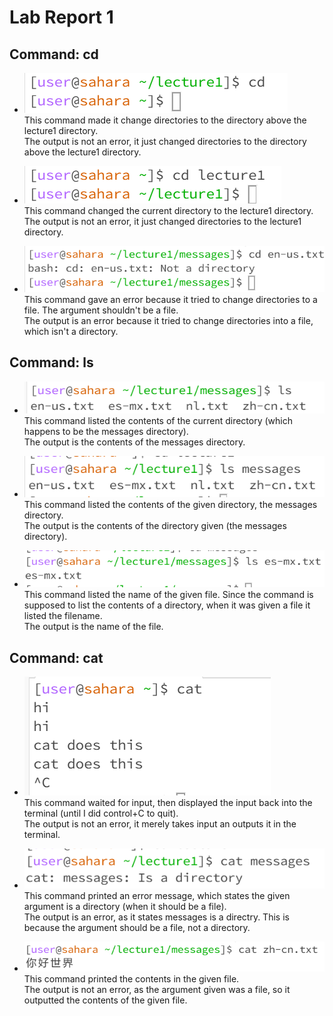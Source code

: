 # Lab Report 1

## Command: cd
- ![Image](https://github.com/hillarychang/cse15l-lab-reports/blob/main/Screenshot%202023-10-02%20125930.png)  
This command made it change directories to the directory above the lecture1 directory.    
The output is not an error, it just changed directories to the directory above the lecture1 directory.  


- ![Image](https://github.com/hillarychang/cse15l-lab-reports/blob/main/Screenshot%202023-10-02-1.png)  
This command changed the current directory to the lecture1 directory.  
The output is not an error, it just changed directories to the lecture1 directory.     


- ![Image](https://github.com/hillarychang/cse15l-lab-reports/blob/main/Screenshot%202023-10-02-2.png)  
This command gave an error because it tried to change directories to a file. The argument shouldn't be a file.  
The output is an error because it tried to change directories into a file, which isn't a directory.  


## Command: ls
- ![Image](https://github.com/hillarychang/cse15l-lab-reports/blob/main/Screenshot%202023-10-02-3.png)  
This command listed the contents of the current directory (which happens to be the messages directory).   
The output is the contents of the messages directory.  


- ![Image](https://github.com/hillarychang/cse15l-lab-reports/blob/main/Screenshot%202023-10-02-5.png)  
This command listed the contents of the given directory, the messages directory.  
The output is the contents of the directory given (the messages directory).  


- ![Image](https://github.com/hillarychang/cse15l-lab-reports/blob/main/Screenshot%202023-10-02-6.png)  
This command listed the name of the given file. Since the command is supposed to list the contents of a directory, when it was given a file it listed the filename.  
The output is the name of the file.  


## Command: cat
- ![Image](https://github.com/hillarychang/cse15l-lab-reports/blob/main/Screenshot%202023-10-02%20134222.png)  
This command waited for input, then displayed the input back into the terminal (until I did control+C to quit).  
The output is not an error, it merely takes input an outputs it in the terminal.  

- ![Image](https://github.com/hillarychang/cse15l-lab-reports/blob/main/Screenshot%202023-10-02-8131654.png)  
This command printed an error message, which states the given argument is a directory (when it should be a file).  
The output is an error, as it states messages is a directry. This is because the argument should be a file, not a directory.

- ![Image](https://github.com/hillarychang/cse15l-lab-reports/blob/main/Screenshot%202023-10-02-7131628.png)  
This command printed the contents in the given file.  
The output is not an error, as the argument given was a file, so it outputted the contents of the given file.
